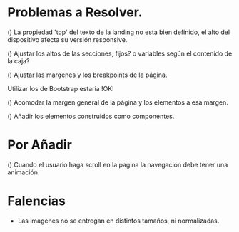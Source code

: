 # Problemas a Resolver.

() La propiedad 'top' del texto de la landing no esta bien definido, el alto del dispositivo afecta su versión responsive.

() Ajustar los altos de las secciones, fijos? o variables según el contenido de la caja?

() Ajustar las margenes y los breakpoints de la página.

Utilizar los de Bootstrap estaría !OK!

() Acomodar la margen general de la página y los elementos a esa margen.

() Añadir los elementos construidos como componentes.

# Por Añadir

() Cuando el usuario haga scroll en la pagina la navegación debe tener una animación.

# Falencias

- Las imagenes no se entregan en distintos tamaños, ni normalizadas.
